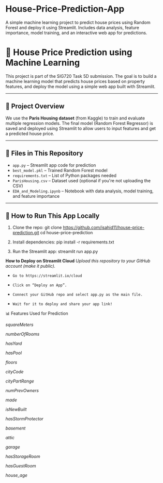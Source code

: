 # House-Price-Prediction-App
A simple machine learning project to predict house prices using Random Forest and deploy it using Streamlit. Includes data analysis, feature importance, model training, and an interactive web app for predictions.


# 🏡 House Price Prediction using Machine Learning

This project is part of the SIG720 Task 5D submission. The goal is to build a machine learning model that predicts house prices based on property features, and deploy the model using a simple web app built with Streamlit.

---

## 📌 Project Overview

We use the **Paris Housing dataset** (from Kaggle) to train and evaluate multiple regression models. The final model (Random Forest Regressor) is saved and deployed using Streamlit to allow users to input features and get a predicted house price.

---

## 📂 Files in This Repository

- `app.py` – Streamlit app code for prediction
- `best_model.pkl` – Trained Random Forest model
- `requirements.txt` – List of Python packages needed
- `ParisHousing.csv` – Dataset used (optional if you're not uploading the CSV)
- `EDA_and_Modeling.ipynb` – Notebook with data analysis, model training, and feature importance

---

## 🚀 How to Run This App Locally

1. Clone the repo:
  git clone https://github.com/isahid11/house-price-prediction.git
  cd house-price-prediction

2. Install dependencies:
  pip install -r requirements.txt

3. Run the Streamlit app:
  streamlit run app.py


**How to Deploy on Streamlit Cloud**
*Upload this repository to your GitHub account (make it public).*

- `Go to https://streamlit.io/cloud`

- `Click on “Deploy an App”.` 

- `Connect your GitHub repo and select app.py as the main file.` 

- `Wait for it to deploy and share your app link!` 

📊 Features Used for Prediction

*squareMeters*

*numberOfRooms*

*hasYard*

*hasPool*

*floors*

*cityCode*

*cityPartRange*

*numPrevOwners*

*made*

*isNewBuilt*

*hasStormProtector*

*basement*

*attic*

*garage*

*hasStorageRoom*

*hasGuestRoom*

*house_age*
